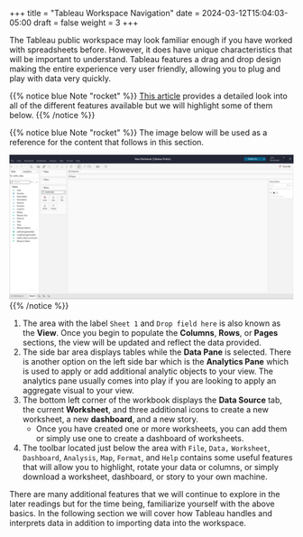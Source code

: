 +++
title = "Tableau Workspace Navigation"
date = 2024-03-12T15:04:03-05:00
draft = false
weight = 3
+++

The Tableau public workspace may look familiar enough if you have worked with spreadsheets before. However, it does have unique characteristics that will be important to understand. Tableau features a drag and drop design making the entire experience very user friendly, allowing you to plug and play with data very quickly. 

{{% notice blue Note "rocket" %}}
[This article](https://help.tableau.com/current/pro/desktop/en-us/environment_workspace.htm) provides a detailed look into all of the different features available but we will highlight some of them below.
{{% /notice %}}

{{% notice blue Note "rocket" %}}
The image below will be used as a reference for the content that follows in this section.

![New Workbook view with data imported in Tableau Public for reading walkthrough example](pictures/new-workbook-tb-public.png?classes=border)
{{% /notice %}}

1. The area with the label `Sheet 1` and `Drop field here` is also known as the **View**. Once you begin to populate the **Columns**, **Rows**, or **Pages** sections, the view will be updated and reflect the data provided.
1. The side bar area displays tables while the **Data Pane** is selected. There is another option on the left side bar which is the **Analytics Pane** which is used to apply or add additional analytic objects to your view. The analytics pane usually comes into play if you are looking to apply an aggregate visual to your view.
1. The bottom left corner of the workbook displays the **Data Source** tab, the current **Worksheet**, and three additional icons to create a new worksheet, a new **dashboard**, and a new story.
    - Once you have created one or more worksheets, you can add them or simply use one to create a dashboard of worksheets.
1. The toolbar located just below the area with `File`, `Data,` `Worksheet`, `Dashboard`, `Analysis`, `Map`, `Format`, and `Help` contains some useful features that will allow you to highlight, rotate your data or columns, or simply download a worksheet, dashboard, or story to your own machine.

There are many additional features that we will continue to explore in the later readings but for the time being, familiarize yourself with the above basics. In the following section we will cover how Tableau handles and interprets data in addition to importing data into the workspace.